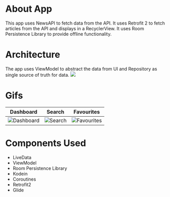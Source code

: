 # About App
This app uses NewsAPI to fetch data from the API. It uses Retrofit 2 to fetch articles from the API and displays in a RecyclerView. It uses Room Persistence Library to provide offline functionality.
# Architecture
The app uses ViewModel to abstract the data from UI and Repository as single source of truth for data.
![](https://miro.medium.com/max/960/0*-ZJZfLhup-7rg0cy.png)

# Gifs
| Dashboard  | Search |  Favourites |
| ------------- | ------------- | ------------- |
| ![Dashboard](https://github.com/korvin432/NewsApp/blob/master/media/dashboard.gif)  | ![Search](https://github.com/korvin432/NewsApp/blob/master/media/search.gif)  | ![Favourites](https://github.com/korvin432/NewsApp/blob/master/media/favourites.gif) |

# Components Used
                
+ LiveData
+ ViewModel 
+ Room Persistence Library
+ Kodein
+ Coroutines
+ Retrofit2
+ Glide
